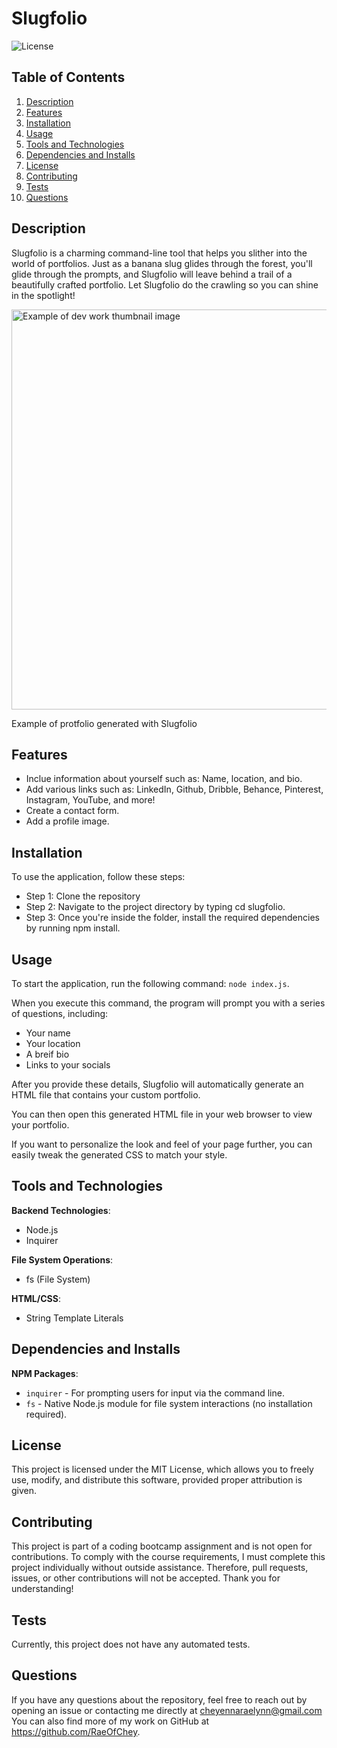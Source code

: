 # Slugfolio

![License](https://img.shields.io/badge/license-MIT-brightgreen.svg)

## Table of Contents
1. [Description](#description)
2. [Features](#features)
3. [Installation](#installation)
4. [Usage](#usage)
5. [Tools and Technologies](#tools-and-technologies)
6. [Dependencies and Installs](#dependencies-and-installs)
7. [License](#license)
8. [Contributing](#contributing)
9. [Tests](#tests)
10. [Questions](#questions)

## Description
Slugfolio is a charming command-line tool that helps you slither into the world of portfolios. Just as a banana slug glides through the forest, you'll glide through the prompts, and Slugfolio will leave behind a trail of a beautifully crafted portfolio. Let Slugfolio do the crawling so you can shine in the spotlight!

<img width="640  " alt="Example of dev work thumbnail image" src="https://github.com/user-attachments/assets/e1c626b5-8b9b-499f-8f09-974886c74927">

Example of protfolio generated with Slugfolio

## Features
- Inclue information about yourself such as: Name, location, and bio.
- Add various links such as: LinkedIn, Github, Dribble, Behance, Pinterest, Instagram, YouTube, and more!
- Create a contact form.
- Add a profile image.

## Installation
To use the application, follow these steps:

- Step 1: Clone the repository
- Step 2: Navigate to the project directory by typing cd slugfolio.
- Step 3: Once you're inside the folder, install the required dependencies by running npm install.

## Usage
To start the application, run the following command: `node index.js`.

When you execute this command, the program will prompt you with a series of questions, including:
- Your name
- Your location
- A breif bio
- Links to your socials

After you provide these details, Slugfolio will automatically generate an HTML file that contains your custom portfolio.

You can then open this generated HTML file in your web browser to view your portfolio.

If you want to personalize the look and feel of your page further, you can easily tweak the generated CSS to match your style.

## Tools and Technologies
**Backend Technologies**:
- Node.js
- Inquirer

**File System Operations**:
- fs (File System)

**HTML/CSS**:
  - String Template Literals

## Dependencies and Installs

**NPM Packages**:
  - `inquirer` - For prompting users for input via the command line.
- `fs` - Native Node.js module for file system interactions (no installation required).

## License
This project is licensed under the MIT License, which allows you to freely use, modify, and distribute this software, provided proper attribution is given.

## Contributing
This project is part of a coding bootcamp assignment and is not open for contributions. To comply with the course requirements, I must complete this project individually without outside assistance. Therefore, pull requests, issues, or other contributions will not be accepted. Thank you for understanding!

## Tests
Currently, this project does not have any automated tests.

## Questions
If you have any questions about the repository, feel free to reach out by opening an issue or contacting me directly at cheyennaraelynn@gmail.com You can also find more of my work on GitHub at https://github.com/RaeOfChey.

